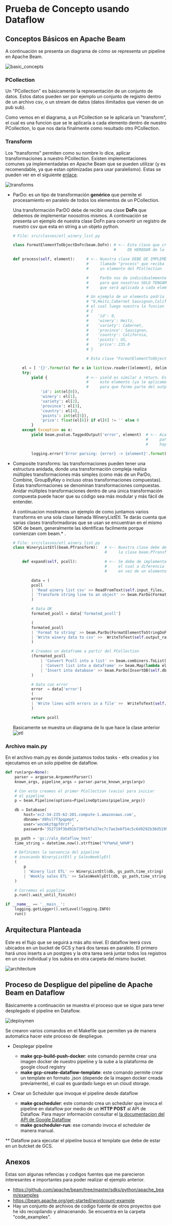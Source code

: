 # Prueba de Concepto usando Dataflow

## Conceptos Básicos en Apache Beam

A continuación se presenta un diagrama de cómo se representa un pipeline en Apache Beam.

![basic_concepts](img/basic_concepts.png)

### PCollection

Un "PCollection" es básicamente la representación de un conjunto de datos. Estos datos pueden ser por ejemplo un conjunto de registro dentro de un archivo csv, o un stream de datos (datos ilimitados que vienen de un pub sub).

Como vemos en el diagrama, a un PCollection se le aplicaría un "transform", el cual es una funcion que se le aplicaría a cada elemento dentro de nuestro PCollection,  lo que nos daría finalmente como resultado otro PCollection.

### Transform

Los "transforms" permiten como su nombre lo dice, aplicar transformaciones a nuestro PCollection. Existen implementaciones comunes ya implementadatas en Apache Beam que se pueden utilizar (y es recomendable, ya que estan optimizadas para usar paralelismo). Estas se pueden ver en el siguiente [enlace](https://beam.apache.org/documentation/programming-guide/#applying-transforms).

![transforms](img/transforms.png)

- ParDo: 
    es un tipo de transformación **genérico** que permite el procesamiento en paralelo de todos los elementos de un PCollection.

    Una transformación ParDO debe de recibir una clase **DoFn** que debemos de implementar noosotros mismos. A continuación se presenta un ejemplo de nuestra clase DoFn para convertir un registro de nuestro csv que esta en string a un objeto python.

    ```python
    # File: src/classes/etl_winery_list.py
    
    class FormatElementToObjectDoFn(beam.DoFn): # <-- Esta clase que creemos DEBE 
                                                #     DE HEREDAR de la clase beam.DoFn
    
    def process(self, element):     # <-- Nuestra clase DEBE DE IMPLEMENTAR un método 
                                    #     llamado "process" que reciba como parametro 
                                    #     un elemento del PCollection 

                                    #     ParDo nos da individualmeente los elementos del PCollection, 
                                    #     para que nosotros SOLO TENGAMOS QUE implementar "la trasformacion" 
                                    #     que será aplicada a cada elemento de la coleccion

                                    # Un ejemplo de un elemento podría ser el string
                                    # "0,Heitz,Cabernet Sauvignon,California,US,96,235.0"
                                    # el cual luego nuestra la funcion lo convertiría en un objeto 
                                    # {
                                    #    'id': 0,
                                    #    'winery': Heitz,
                                    #    'variety': Cabernet,
                                    #    'province': Sauvignon,
                                    #    'country': California,
                                    #    'points': US,
                                    #    'price': 235.0
                                    # }

                                    # Esta clase "FormatElementToObjectDoFn" haría este trabajo computacional a cada elemento del PCollection

        el = [ '{}'.format(x) for x in list(csv.reader([element], delimiter=',', quotechar='"'))[0] ]
        try:
            yield {                 # <-- yield es similar a return. Es necesario que nuestra clase retorne 
                                    #     este elemento (ya le aplicamos la transformacion en este punto), 
                                    #     para que forme parte del output, es decir otro PCollection
                'id': int(el[0]),
                'winery': el[1],
                'variety': el[2],
                'province': el[3],
                'country': el[4],
                'points': int(el[5]),
                'price': float(el[6]) if el[6] != '' else 0
            }
        except Exception as e:
            yield beam.pvalue.TaggedOutput('error', element)  # <-- Aca le ponemos una etiqueta al registro que no se pudo 
                                                              #     parsear correctamente, ya sea porque el registro 
                                                              #     haya estado mal redactado.

            logging.error('Error parsing: {error} -> {element}'.format(error=e, element= element))
    ```

- Composite transforms:
    las transformaciones pueden tener una estructura anidada, donde una transformación compleja realiza múltiples transformaciones más simples (como más de un ParDo, Combine, GroupByKey o incluso otras transformaciones compuestas). Estas transformaciones se denominan transformaciones compuestas. Anidar múltiples transformaciones dentro de una única transformación compuesta puede hacer que su código sea más modular y más fácil de entender.

    A continuacion mostramos un ejemplo de como juntamos varios transforms en una sola clase llamada WineryListEtl. Te darás cuenta que varias clases transformadoras que se usan se encuentran en el mismo SDK de beam, generalmente las identificas facilmente porque comienzan com beam.*  .

    ```python
    # File: src/classes/etl_winery_list.py
    class WineryListEtl(beam.PTransform):   # <-- Nuestra clase debe de heredar necesariamente
                                            #     la clase beam.PTransform

        def expand(self, pcoll):            # <-- Se debe de implementar la funcion expand,
                                            #     el cual a diferencia del DoFn, este recibe todo el PCollection, 
                                            #     en vez de un elemento individual

            data = (
            pcoll
            | 'Read winery list csv' >> ReadFromText(self.input_files, skip_header_lines=True)
            | 'Transform string line to an object' >> beam.ParDo(FormatElementToObjectDoFn()).with_outputs('error', main='formated_pcoll')
            )

            # Data OK
            formated_pcoll = data['formated_pcoll']

            (
            formated_pcoll 
            | 'Format to string' >> beam.ParDo(FormatElementToStringDoFn())
            | 'Write winery data to csv' >>  WriteToText(self.output_raw, file_name_suffix='.csv', header='id,winery,variety,province,country,points,price')
            )

            # Creamos un dataframe a partir del PCollection
            (formated_pcoll
                | 'Convert Pcoll into a list' >> beam.combiners.ToList()
                | 'Convert list into a dataframe' >> beam.Map(lambda element_list: pd.DataFrame(element_list))
                | 'Insert into database' >> beam.ParDo(InsertDB(self.db))
            )

            # Data con error
            error  = data['error']
            (
            error 
            | 'Write lines with errors in a file' >>  WriteToText(self.output_error, file_name_suffix='.txt')
            )

            return pcoll

    ```
    Basicamente se muestra un diagrama de lo que hace la clase anterior
    ![etl](img/etl.png)


### Archivo main.py

En el archivo main.py es donde justamos todos tasks - etls creados y los ejecutamos en un solo pipeline de dataflow.

```python
def run(argv=None):
    parser = argparse.ArgumentParser()
    known_args, pipeline_args = parser.parse_known_args(argv)

    # Con esto creamos el primer PCollection (vacio) para iniciar
    # el pipeline
    p = beam.Pipeline(options=PipelineOptions(pipeline_args))

    db = Database(
        host='ec2-34-235-62-201.compute-1.amazonaws.com',
        dbname='d8hsl7f3pqpmpt',
        user='wocmkztqpfdrzf',
        password='352719f3bd91b730f54fa37ec7c7ae3e6f54c5c6d9292b38d51991a7ba965cc5')

    gs_path = 'gs://alo_dataflow_test'
    time_string = datetime.now().strftime("%Y%m%d_%H%M")

    # Definimos la secuencia del pipeline
    # invocando WineryListEtl y SalesWeeklyEtl 
    (
        p
        | 'Winery list ETL' >> WineryListEtl(db, gs_path,time_string)
        | 'Weekly sales ETL' >> SalesWeeklyEtl(db, gs_path,time_string)
    )

    # Corremos el pipeline
    p.run().wait_until_finish() 

if __name__ == '__main__':
    logging.getLogger().setLevel(logging.INFO)
    run()
```

## Arquitectura Planteada

Este es el flujo que se seguirá a más alto nivel. El dataflow leerá csvs ubicados en un bucket de GCS y hará dos tareas en paralelo. El primero hará unos inserts a un postgres y la otra tarea será juntar todos los registros en un csv individual y los subira en otra carpeta del mismo bucket.

![architecture](img/architecture.png)

## Proceso de Despligue del pipeline de Apache Beam en Dataflow

Básicamente a continuación se muestra el proceso que se sigue para tener desplegado el pipeline en Dataflow.

![deploymen](img/dataflow_deployment.png)

Se crearon varios comandos en el Makefile que permiten ya de manera automatica hacer este proceso de despliegue.
- Desplegar pipeline
    - **make gcp-build-push-docker**: este comando permite crear una imagen docker de nuestro pipeline y la sube a la plataforma de google cloud registry
    - **make gcp-create-dataflow-template**: este comando permite crear un template en formato .json (depende de la imagen docker creada previamente), el cual es guardado luego en un cloud storage.



- Crear un Scheduler que invoque el pipeline desde dataflow
    - **make gcscheduler**: este comando crea un scheduler que invoca el pipeline en dataflow por medio de un **HTTP POST** al API de Dataflow. Para mayor información consultar el [la documentacion del API de Google Dataflow](https://cloud.google.com/dataflow/docs/reference/rest)
    - **make gcscheduler-run**: ese comando invoca el scheduler de manera manual.


** Dataflow para ejecutar el pipeline busca el template que debe de estar en un butcket de GCS.

## Anexos
Estas son algunas refencias y codigos fuentes que me parecieron interesantes e importantes para poder realizar el ejemplo anterior.

- https://github.com/apache/beam/tree/master/sdks/python/apache_beam/examples
- https://beam.apache.org/get-started/wordcount-example
- Hay un conjunto de archivos de codigo fuente de otros proyectos que he ido recopilando y almacenando. Se encuentra en la carpeta "code_examples".
